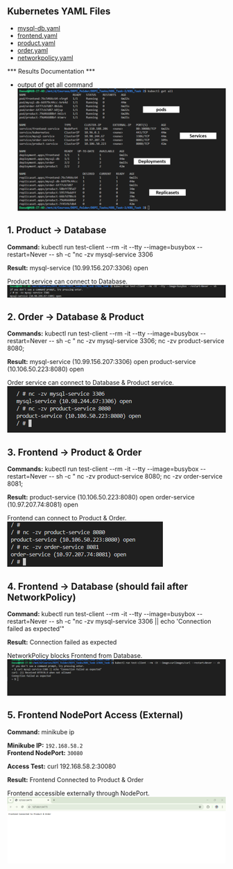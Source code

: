 
## Kubernetes YAML Files

- [mysql-db.yaml](./db.yml)
- [frontend.yaml](./fe.yml)
- [product.yaml](./product.yml)
- [order.yaml](./order.yml)
- [networkpolicy.yaml](./networkpolicy.yml)

*** Results Documentation ***
- output of get all command
![Screenshot](output-of-get-all-command.png)
## 1. Product → Database

**Command:**
kubectl run test-client --rm -it --tty --image=busybox --restart=Never -- sh -c "nc -zv mysql-service 3306

**Result:**
mysql-service (10.99.156.207:3306) open

Product service can connect to Database.
![Screenshot](Product-service-can-connect-to-the-Database.png)

##### ############################################
## 2. Order → Database & Product

**Commands:**
kubectl run test-client --rm -it --tty --image=busybox --restart=Never -- sh -c "
nc -zv mysql-service 3306;
nc -zv product-service 8080;

**Result:**
mysql-service (10.99.156.207:3306) open
product-service (10.106.50.223:8080) open

Order service can connect to Database & Product service.
![Screenshot](Order-service-can-connect-to-both-the-Database-and-Product-service.png)

##### ############################################
## 3. Frontend → Product & Order

**Commands:**
kubectl run test-client --rm -it --tty --image=busybox --restart=Never -- sh -c "
nc -zv product-service 8080;
nc -zv order-service 8081;

**Result:**
product-service (10.106.50.223:8080) open
order-service (10.97.207.74:8081) open

Frontend can connect to Product & Order.
![Screenshot](Frontend-can-connect-to-the-Product-and-Order-services.png)

##### ############################################
## 4. Frontend → Database (should fail after NetworkPolicy)

**Command:**
kubectl run test-client --rm -it --tty --image=busybox --restart=Never -- sh -c "nc -zv mysql-service 3306 || echo 'Connection failed as expected'"

**Result:**
Connection failed as expected

NetworkPolicy blocks Frontend from Database.
![Screenshot](Frontend-cannot-connect-to-the-Database.png)

##### ############################################
## 5. Frontend NodePort Access (External)

**Command:**
   minikube ip

**Minikube IP:** `192.168.58.2`  
**Frontend NodePort:** `30080`

**Access Test:**
curl 192.168.58.2:30080

**Result:**
Frontend Connected to Product & Order


Frontend accessible externally through NodePort.
![Screenshot](Frontend-is-reachable-externally-through-NodePort.png)






